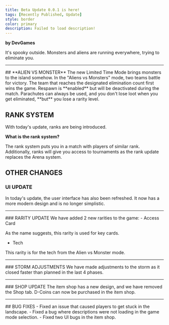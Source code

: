 ```yaml
---
title: Beta Update 0.0.1 is here!
tags: [Recently Published, Update]
style: border
color: primary
description: Failed to load description!
---
```


**by DevGames**


It's spooky outside. Monsters and aliens are running everywhere, trying to eliminate you.

<hr>
## **ALIEN VS MONSTER**
The new Limited Time Mode brings monsters to the island somehow. In the "Aliens vs Monsters" mode, two teams battle for victory. The team that reaches the designated elimination count first wins the game. Respawn is **enabled** but will be deactivated during the match. Parachutes can always be used, and you don't lose loot when you get eliminated, **but** you lose a rarity level.

## **RANK SYSTEM**
With today's update, ranks are being introduced.

**What is the rank system?**

The rank system puts you in a match with players of similar rank. Additionally, ranks will give you access to tournaments as the rank update replaces the Arena system.

## **OTHER CHANGES**

### UI UPDATE
In today's update, the user interface has also been refreshed. It now has a more modern design and is no longer simplistic.
<hr>
### RARITY UPDATE
We have added 2 new rarities to the game:
- Access Card

As the name suggests, this rarity is used for key cards.
- Tech

This rarity is for the tech from the Alien vs Monster mode.
<hr>
### STORM ADJUSTMENTS
We have made adjustments to the storm as it closed faster than planned in the last 4 phases.
<hr>
### SHOP UPDATE
The item shop has a new design, and we have removed the Shop tab. D-Coins can now be purchased in the item shop.
<hr>
## BUG FIXES
- Fixed an issue that caused players to get stuck in the landscape.
- Fixed a bug where descriptions were not loading in the game mode selection.
- Fixed two UI bugs in the item shop.